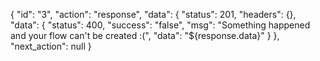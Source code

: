{
    "id": "3",
    "action": "response",
    "data": {
        "status": 201,
        "headers": {},
        "data": {
            "status": 400,
            "success": "false",
            "msg": "Something happened and your flow can't be created :(",
            "data": "${response.data}"
        }
    },
    "next_action": null
}
